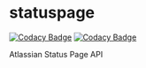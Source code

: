 # statuspage

[![Codacy Badge](https://api.codacy.com/project/badge/Grade/c6e1f3818bdc4bf8a9177e4ab2184d8b)](https://app.codacy.com/gh/zipper-team/statuspage?utm_source=github.com&utm_medium=referral&utm_content=zipper-team/statuspage&utm_campaign=Badge_Grade_Settings)
[![Codacy Badge](https://api.codacy.com/project/badge/Grade/b0d425cb30664980a0ded0e023379212)](https://app.codacy.com/gh/zipper-team/statuspage?utm_source=github.com&utm_medium=referral&utm_content=zipper-team/statuspage&utm_campaign=Badge_Grade_Settings)

Atlassian Status Page API

